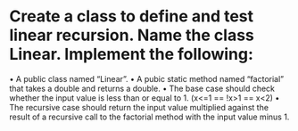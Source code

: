 # Create a class to define and test linear recursion. Name the class Linear. Implement the following:

• A public class named “Linear”. 
• A pubic static method named “factorial” that takes a double and returns a double. 
• The base case should check whether the input value is less than or equal to 1.  (x<=1 == !x>1 == x<2)
• The recursive case should return the input value multiplied against the result of a recursive call to the factorial method with the input value minus 1. 
